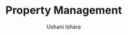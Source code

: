 ---
is_programmatic_layout_5: true
draft: false
title: Property Management
snippet: Property Management
image:
  src: /images/pseo/best-work-management-tools-for-property-management.jpg
  alt: property management, task management, resource management, productivity
publishDate: 2024-12-17
category: ""
author: Ushani Ishara
tags:
  - propertymanagement
  - Tips
  - Open-Source
  - Team
content_01: |
    The property management industry is dynamic and multifaceted, demanding coordination between tenants, property owners, and maintenance teams while navigating regulatory requirements. Effective task management tools are vital for success in this industry, as they streamline communication, enhance workflow efficiency, and ensure timely responses to tenant needs and property issues, ultimately improving tenant satisfaction and retention.',
content_02: |
    Property managers use Worklenz to streamline maintenance tasks, track schedules, and enhance tenant communication.
description: Discover the best work management tools for property management including WorkLenz, designed for your specific needs.
related: [best-work-management-tools-for-real-estate, best-work-management-tools-for-residential-construction, best-work-management-tools-for-luxury-goods, best-work-management-tools-for-architecture]
---